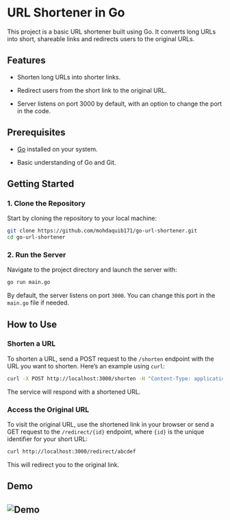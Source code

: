 # URL Shortener in Go

This project is a basic URL shortener built using Go. It converts long URLs into short, shareable links and redirects users to the original URLs.

## Features

- Shorten long URLs into shorter links.

- Redirect users from the short link to the original URL.

- Server listens on port 3000 by default, with an option to change the port in the code.

## Prerequisites

- [Go](https://golang.org/doc/install) installed on your system.

- Basic understanding of Go and Git.

## Getting Started

### 1. Clone the Repository

Start by cloning the repository to your local machine:

```sh
git clone https://github.com/mohdaquib171/go-url-shortener.git
cd go-url-shortener
```

### 2. Run the Server

Navigate to the project directory and launch the server with:

```sh
go run main.go
```

By default, the server listens on port `3000`. You can change this port in the `main.go` file if needed.

## How to Use

### Shorten a URL

To shorten a URL, send a POST request to the `/shorten` endpoint with the URL you want to shorten. Here’s an example using `curl`:

```sh
curl -X POST http://localhost:3000/shorten -H "Content-Type: application/json" -d '{"url": "https://example.com"}'
```

The service will respond with a shortened URL.

### Access the Original URL

To visit the original URL, use the shortened link in your browser or send a GET request to the `/redirect/{id}` endpoint, where `{id}` is the unique identifier for your short URL:

```sh
curl http://localhost:3000/redirect/abcdef
```

This will redirect you to the original link.

## Demo

![Demo](demo.gif)
---
